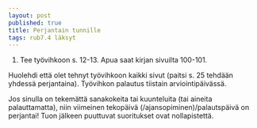 ```yaml
---
layout: post
published: true
title: Perjantain tunnille
tags: rub7.4 läksyt
---
```


1. Tee työvihkoon s. 12-13. Apua saat kirjan sivuilta 100-101. 

Huolehdi että olet tehnyt työvihkoon kaikki sivut (paitsi s. 25 tehdään yhdessä perjantaina). Työvihkon palautus tiistain arviointipäivässä. 

Jos sinulla on tekemättä sanakokeita tai kuunteluita (tai aineita palauttamatta), niin viimeinen tekopäivä (/ajansopiminen)/palautspäivä on perjantai! Tuon jälkeen puuttuvat suoritukset ovat nollapistettä.